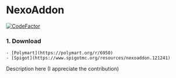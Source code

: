 # NexoAddon

[![CodeFactor](https://www.codefactor.io/repository/github/naimadx123/nexoaddon/badge)](https://www.codefactor.io/repository/github/naimadx123/nexoaddon)

### 1. Download
    - [Polymart](https://polymart.org/r/6950)
    - [Spigot](https://www.spigotmc.org/resources/nexoaddon.121241)

Description here (I appreciate the contribution)